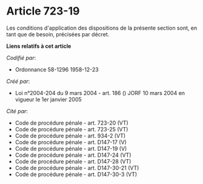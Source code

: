 # Article 723-19

Les conditions d'application des dispositions de la présente section sont, en tant que de besoin, précisées par décret.

**Liens relatifs à cet article**

_Codifié par_:

  - Ordonnance 58-1296 1958-12-23

_Créé par_:

  - Loi n°2004-204 du 9 mars 2004 - art. 186 () JORF 10 mars 2004 en vigueur le 1er janvier 2005

_Cité par_:

  - Code de procédure pénale - art. 723-20 (VT)
  - Code de procédure pénale - art. 723-25 (VT)
  - Code de procédure pénale - art. 934-2 (VT)
  - Code de procédure pénale - art. D147-17 (V)
  - Code de procédure pénale - art. D147-19 (V)
  - Code de procédure pénale - art. D147-24 (VT)
  - Code de procédure pénale - art. D147-28 (VT)
  - Code de procédure pénale - art. D147-30-21 (VT)
  - Code de procédure pénale - art. D147-30-3 (VT)
